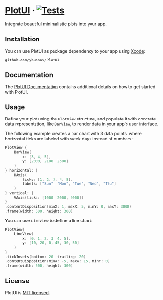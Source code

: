 # [PlotUI](https://plotui.pages.dev) &middot; [![Tests][Tests]](https://github.com/ybubnov/PlotUI)

Integrate beautiful minimalistic plots into your app.

## Installation

You can use PlotUI as package dependency to your app using
[Xcode](https://developer.apple.com/documentation/swift_packages/adding_package_dependencies_to_your_app):

```text
github.com/ybubnov/PlotUI
```

## Documentation

The [PlotUI Documentation](https://plotui.pages.dev) contains additional details on how
to get started with PlotUI.

## Usage

Define your plot using the `PlotView` structure, and populate it with concrete data
representation, like `BarView`, to render data in your app's user interface.

The following example creates a bar chart with 3 data points, where horizontal ticks
are labeled with week days instead of numbers:

```swift
PlotView {
    BarView(
        x: [3, 4, 5],
        y: [2000, 2100, 2300]
    )
} horizontal: {
    HAxis(
        ticks: [1, 2, 3, 4, 5],
        labels: ["Sun", "Mon", "Tue", "Wed", "Thu"]
    )
} vertical: {
    VAxis(ticks: [1000, 2000, 3000])
}
.contentDisposition(minX: 1, maxX: 5, minY: 0, maxY: 3000)
.frame(width: 500, height: 300)
```

You can use `LineView` to define a line chart:
```swift
PlotView{
    LineView(
        x: [0, 1, 2, 3, 4, 5],
        y: [10, 20, 0, 45, 30, 50]
    )
}
.tickInsets(bottom: 20, trailing: 20)
.contentDisposition(minX: -5, maxX: 15, minY: 0)
.frame(width: 600, height: 300)
```

## License

PlotUI is [MIT licensed](LICENSE).

[Tests]: https://github.com/ybubnov/PlotUI/workflows/Tests/badge.svg
